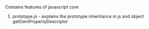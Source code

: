 Contains features of javascript core
1) prototype.js - explains the prototype inheritance in js  and object getOwnPropertyDescriptor